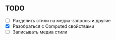 ## TODO

- [ ] Разделить стили на медиа-запросы и другие
- [x] Разобраться с Computed свойствами
- [ ] Записывать медиа стили